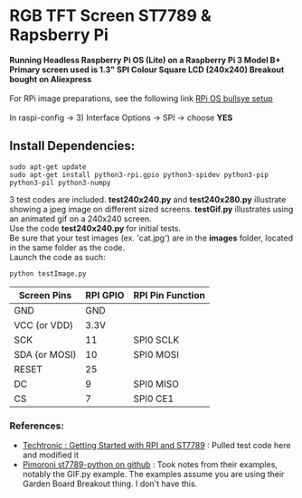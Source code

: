 # RGB TFT Screen ST7789 & Rapsberry Pi

**Running Headless Raspberry Pi OS (Lite) on a Raspberry Pi 3 Model B+**
<br />
**Primary screen used is 1.3" SPI Colour Square LCD (240x240) Breakout bought on Aliexpress**
<br />
<br />
For RPi image preparations, see the following link [RPi OS bullsye setup](https://www.raspberrypi.com/news/raspberry-pi-bullseye-update-april-2022/)
<br />
<br />
In raspi-config -> 3) Interface Options -> SPI -> choose **YES** <br />

## Install Dependencies:

```shell
sudo apt-get update
sudo apt-get install python3-rpi.gpio python3-spidev python3-pip python3-pil python3-numpy
```
3 test codes are included. **test240x240.py** and **test240x280.py** illustrate showing a jpeg image on different sized screens. **testGif.py** illustrates using an animated gif on a 240x240 screen. <br /> 
Use the code **test240x240.py** for initial tests. <br />
Be sure that your test images (ex. 'cat.jpg') are in the **images** folder, located in the same folder as the code. <br />
Launch the code as such:

```shell
python testImage.py
```

| Screen Pins   | RPI GPIO | RPI Pin Function |
| ------------- | -------- | ---------------- |
| GND           | GND      |                  |
| VCC (or VDD)  | 3.3V     |                  |
| SCK           | 11       | SPI0 SCLK        |
| SDA (or MOSI) | 10       | SPI0 MOSI        |
| RESET         | 25       |                  |
| DC            | 9        | SPI0 MISO        |
| CS            | 7        | SPI0 CE1         |

### References: 
- [Techtronic : Getting Started with RPI and ST7789](https://techatronic.com/st7789-raspberry-pi/) : Pulled test code here and modified it
- [Pimoroni st7789-python on github](https://github.com/pimoroni/st7789-python) : Took notes from their examples, notably the GIF.py example. The examples assume you are using their Garden Board Breakout thing. I don't have this. 
